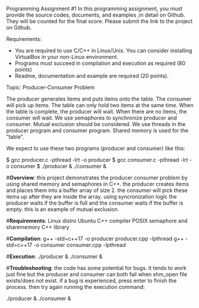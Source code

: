Programming Assignment #1
In this programming assignment, you must provide the source codes, documents, and examples ;in detail on Github. They will be counted for the final score.  Please submit the link to the project on Github.

Requirements:
- You are required to use C/C++ in Linux/Unix. You can consider installing VirtualBox in your non-Linux environment.
- Programs must succeed in compilation and execution as required (80 points)
- Readme, documentation and example are required (20 points).

Topic: Producer-Consumer Problem

The producer generates items and puts items onto the table. The consumer will pick up items. The table can only hold two items at the same time. When the table is complete, the producer will wait. When there are no items, the consumer will wait. We use semaphores to synchronize producer and consumer. Mutual exclusion should be considered. We use threads in the producer program and consumer program. Shared memory is used for the “table”.

We expect to use these two programs (producer and consumer) like this:

$ gcc producer.c -pthread -lrt -o producer
$ gcc consumer.c -pthread -lrt -o consumer
$ ./producer & ./consumer &

#**Overview**: this project demonstrates the producer consumer problem by using shared memory and semaphores in C++.  the producer creates items and places them into a buffer array of size 2.  the consumer will pick these items up after they are inside the array.  using syncronization logic the producer waits if the buffer is full and the consumer waits if the buffer is empty.  this is an example of mutual exclusion.

#**Requirements**:
Linux distro Ubuntu
C++ compiler
POSIX semaphore and sharememory C++ library

#**Compilation**:
g++ -std=c++17 -o producer producer.cpp -lpthread
g++ -std=c++17 -o consumer consumer.cpp -lpthread

#**Execution**:
./producer & ./consumer &

#**Troubleshooting**:
the code has some potential for bugs.  it tends to work just fine but the producer and consumer can both fail when shm_open file exists/does not exist.
if a bug is experienced, press enter to finish the process.  then try again running the execution command:

./producer & ./consumer &
